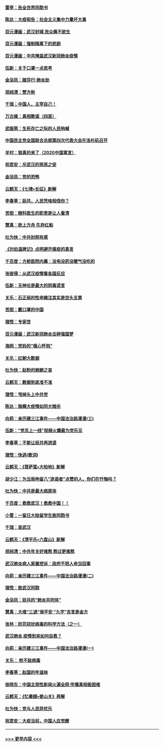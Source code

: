 #### [雷亭：告全世界同胞书](../pages/nsc993/n11862572.md?t=02121522) 
#### [陈达：大疫昭告：社会主义集中力量坏大事](../pages/nsc993/n11859419.md?t=02121522) 
#### [双元漫画：武汉封城 民众痛不欲生](../pages/nsc993/n11859287.md?t=02121522) 
#### [双元漫画：强制隔离下的悲剧](../pages/nsc993/n11859244.md?t=02121522) 
#### [双元漫画：中共掩盖武汉新冠肺炎疫情](../pages/nsc993/n11858249.md?t=02121522) 
#### [伍新：关于口罩一点思考](../pages/nsc993/n11859195.md?t=02121522) 
#### [金浴凤：踏莎行‧肺炎劫](../pages/nsc993/n11858227.md?t=02121522) 
#### [郑纯清：赞方彬](../pages/nsc993/n11856803.md?t=02121522) 
#### [千瑞；中国人，主宰自己！](../pages/nsc993/n11856793.md?t=02121522) 
#### [万古缘：真相歌谣（四首）](../pages/nsc993/n11856263.md?t=02121522) 
#### [武振荣：生死存亡之际的人民呐喊](../pages/nsc993/n11856256.md?t=02121522) 
#### [中国民主党全国联合总部第四次代表大会在洛杉矶召开](../pages/nsc993/n11856344.md?t=02121522) 
#### [羊村：狼真的来了（2020中国寓言）](../pages/nsc993/n11856229.md?t=02121522) 
#### [祝君安：斥武汉的邪恶之徒](../pages/nsc993/n11855861.md?t=02121522) 
#### [金浴凤：党的恐怖](../pages/nsc993/n11855849.md?t=02121522) 
#### [云鹤天：《七律▪长征》新解](../pages/nsc993/n11855479.md?t=02121522) 
#### [李春草：妖共，人民凭啥相信你？](../pages/nsc993/n11855196.md?t=02121522) 
#### [苦胆：眼科医生的职责是让人看清](../pages/nsc993/n11853840.md?t=02121522) 
#### [慧真：欲上方舟 先弃红船](../pages/nsc993/n11853483.md?t=02121522) 
#### [吐为快：中共封网有感](../pages/nsc993/n11852575.md?t=02121522) 
#### [《刘伯温碑记》点明避开瘟疫的真言](../pages/nsc993/n11852128.md?t=02121522) 
#### [千百度：方舱医院内幕：没电没药没暖气没吃的](../pages/nsc993/n11850211.md?t=02121522) 
#### [张彼得：从武汉疫情看各国反应](../pages/nsc993/n11850102.md?t=02121522) 
#### [伍新：无神论是最大的阴毒谎言](../pages/nsc993/n11846129.md?t=02121522) 
#### [关乐：石正丽的性命赌注其实是空头支票](../pages/nsc993/n11846109.md?t=02121522) 
#### [苦胆：戴口罩的中国](../pages/nsc993/n11845576.md?t=02121522) 
#### [理悟：专家苦](../pages/nsc993/n11845564.md?t=02121522) 
#### [双元漫画：武汉新冠肺炎击碎强国梦](../pages/nsc993/n11843320.md?t=02121522) 
#### [海网：党妈的“瘟心怀抱”](../pages/nsc993/n11840740.md?t=02121522) 
#### [关乐：红朝大数据](../pages/nsc993/n11840675.md?t=02121522) 
#### [吐为快：赵粉的肺腑之哀](../pages/nsc993/n11840618.md?t=02121522) 
#### [云鹤天：数据到底准不准](../pages/nsc993/n11840325.md?t=02121522) 
#### [理悟：甩掉头上中共党](../pages/nsc993/n11838826.md?t=02121522) 
#### [陈达：隐瞒大疫情如同大暗杀](../pages/nsc993/n11838771.md?t=02121522) 
#### [向莉：亲历建三江事件——中国法治路漫漫(三)](../pages/nsc993/n11831825.md?t=02121522) 
#### [伍新：“党员上一线”视频火爆最为党乐见](../pages/nsc993/n11838200.md?t=02121522) 
#### [李春草：不能让妖共再逍遥](../pages/nsc993/n11838102.md?t=02121522) 
#### [理悟：快逃(歌词)](../pages/nsc993/n11838083.md?t=02121522) 
#### [云鹤天：《菩萨蛮▪大柏地》新解](../pages/nsc993/n11838059.md?t=02121522) 
#### [胡少江：为当局拘留八“造谣者”点赞的人，你们在忏悔吗？](../pages/nsc993/n11836801.md?t=02121522) 
#### [吐为快：中共是最大病原体](../pages/nsc993/n11836748.md?t=02121522) 
#### [千百度：救救武汉！救救中国！！](../pages/nsc993/n11836145.md?t=02121522) 
#### [小雪：一留日大陆留学生致同胞书](../pages/nsc993/n11834624.md?t=02121522) 
#### [千瑞：哀武汉](../pages/nsc993/n11833647.md?t=02121522) 
#### [云鹤天：《清平乐▪六盘山》新解](../pages/nsc993/n11833611.md?t=02121522) 
#### [郑纯清：中共年关好难熬 熬过更难熬](../pages/nsc993/n11833489.md?t=02121522) 
#### [武汉肺炎病人家属控诉：政府不把人命当回事](../pages/nsc993/n11833205.md?t=02121522) 
#### [向莉：亲历建三江事件——中国法治路漫漫(二)](../pages/nsc993/n11829102.md?t=02121522) 
#### [理悟：致武汉同胞](../pages/nsc993/n11831522.md?t=02121522) 
#### [金浴凤：妖共的“肺炎共同体”](../pages/nsc993/n11829448.md?t=02121522) 
#### [慧真：大难“三退”保平安 “九字”吉言是金方](../pages/nsc993/n11829501.md?t=02121522) 
#### [张林：防范冠状病毒的科学方法（之一）](../pages/nsc993/n11828618.md?t=02121522) 
#### [武汉肺炎 疫情到来如何自救？](../pages/nsc993/n11827632.md?t=02121522) 
#### [向莉：亲历建三江事件——中国法治路漫漫(一)](../pages/nsc993/n11827190.md?t=02121522) 
#### [关乐： 枪不敌病毒](../pages/nsc993/n11826746.md?t=02121522) 
#### [李春草：赵国的年滋味](../pages/nsc993/n11826321.md?t=02121522) 
#### [徐晓东：中国主观性新闻火遍全网 传播真相极困难](../pages/nsc993/n11826508.md?t=02121522) 
#### [云鹤天：《忆秦娥▪娄山关》再解](../pages/nsc993/n11824682.md?t=02121522) 
#### [吐为快：党与人民异忧乐](../pages/nsc993/n11824660.md?t=02121522) 
#### [祝君安：大疫当前，中国人应觉醒](../pages/nsc993/n11821946.md?t=02121522) 

----
#### [ >>> 更早内容 <<< ](../indexes/nsc993-earlier.md)
